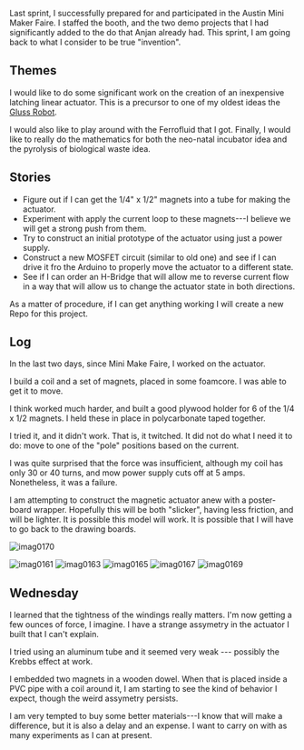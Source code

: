 Last sprint, I successfully prepared for and participated in the Austin Mini Maker Faire. I staffed the booth, and
the two demo projects that I had significantly added to the do that Anjan already had.  This sprint, I am going back 
to what I consider to be true "invention".

## Themes

I would like to do some significant work on the creation of an inexpensive latching linear actuator.  This 
is a precursor to one of my oldest ideas the [Gluss Robot](https://github.com/PIFAH/PIFAH/blob/master/ideas/Project%20%2316:%20%22Gluss%22%2C%20A%20Robotic%20Truss.md).

I would also like to play around with the Ferrofluid that I got.  Finally, I would like to really do the mathematics 
for both the neo-natal incubator idea and the pyrolysis of biological waste idea.

## Stories

* Figure out if I can get the 1/4" x 1/2" magnets into a tube for making the actuator.
* Experiment with apply the current loop to these magnets---I believe we will get a strong push from them.
* Try to construct an initial prototype of the actuator using just a power supply.
* Construct a new MOSFET circuit (similar to old one) and see if I can drive it fro the Arduino to properly
move the actuator to a different state.
* See if I can order an H-Bridge that will allow me to reverse current flow in a way that will allow us to change
the actuator state in both directions.

As a matter of procedure, if I can get anything working I will create a new Repo for this project.

## Log

In the last two days, since Mini Make Faire, I worked on the actuator.

I build a coil and a set of magnets, placed in some foamcore.  I was able to get it to move.

I think worked much harder, and built a good plywood holder for 6 of the 1/4 x 1/2 magnets. I held these in place in polycarbonate taped together.

I tried it, and it didn't work.  That is, it twitched. It did not do what I need it to do: move to one of the "pole" positions based on the current.

I was quite surprised that the force was insufficient, although my coil has only 30 or 40 turns, and mow power supply cuts off at 5 amps. Nonetheless, it was a failure.

I am attempting to construct the magnetic actuator anew with a poster-board wrapper. Hopefully this will be both "slicker", having less friction, and will be lighter. It is possible this model will work.  It is possible that I will have to go back to the drawing boards.

![imag0170](https://cloud.githubusercontent.com/assets/5296671/7717488/d201cc4a-fe67-11e4-90d6-f607678fe7ea.jpg)

![imag0161](https://cloud.githubusercontent.com/assets/5296671/7717452/696c9f84-fe67-11e4-8cde-7c1b951a6d59.jpg)
![imag0163](https://cloud.githubusercontent.com/assets/5296671/7717454/6970313a-fe67-11e4-8d89-eb21bc71caf2.jpg)
![imag0165](https://cloud.githubusercontent.com/assets/5296671/7717456/6973fa86-fe67-11e4-8f9f-e538a7f1a327.jpg)
![imag0167](https://cloud.githubusercontent.com/assets/5296671/7717453/696f8140-fe67-11e4-9946-693e15722392.jpg)
![imag0169](https://cloud.githubusercontent.com/assets/5296671/7717455/6972f24e-fe67-11e4-8186-548a4fa34717.jpg)

## Wednesday

I learned that the tightness of the windings really matters.  I'm now getting a few ounces of force, I imagine.  I have a strange assymetry in the actuator I built that I can't explain.

I tried using an aluminum tube and it seemed very weak --- possibly the Krebbs effect at work.

I embedded two magnets in a wooden dowel.  When that is placed inside a PVC pipe with a coil around it, I am starting to see the kind of behavior I expect, though the weird assymetry persists.

I am very tempted to buy some better materials---I know that will make a difference, but it is also a delay and an expense.  I want to carry on with as many experiments as I can at present.
